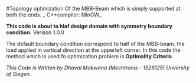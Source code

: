 #Topology optimization Of the MBB-Beam which is simply supported at both the ends.
_ C++compiler: MinGW_

**This code is about to hlaf design domain with symmetry boundary condition.** 
Version 1.0.0

The default boundary condition correspond to half of the MBB-beam. the load applied in vertical direction at the upperleft corner.
In this code the method which is used fo optimization problem is **Optimality Criteria**.

_This Code is Written by Dhaval Makwana (Mechtronis - 1526125) Unversity of Siegen._

